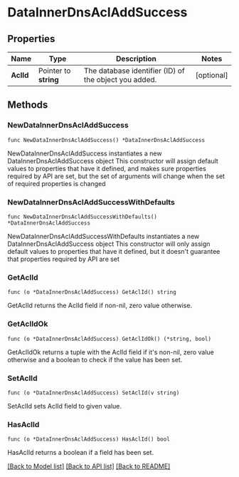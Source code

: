 # DataInnerDnsAclAddSuccess

## Properties

Name | Type | Description | Notes
------------ | ------------- | ------------- | -------------
**AclId** | Pointer to **string** | The database identifier (ID) of the object you added. | [optional] 

## Methods

### NewDataInnerDnsAclAddSuccess

`func NewDataInnerDnsAclAddSuccess() *DataInnerDnsAclAddSuccess`

NewDataInnerDnsAclAddSuccess instantiates a new DataInnerDnsAclAddSuccess object
This constructor will assign default values to properties that have it defined,
and makes sure properties required by API are set, but the set of arguments
will change when the set of required properties is changed

### NewDataInnerDnsAclAddSuccessWithDefaults

`func NewDataInnerDnsAclAddSuccessWithDefaults() *DataInnerDnsAclAddSuccess`

NewDataInnerDnsAclAddSuccessWithDefaults instantiates a new DataInnerDnsAclAddSuccess object
This constructor will only assign default values to properties that have it defined,
but it doesn't guarantee that properties required by API are set

### GetAclId

`func (o *DataInnerDnsAclAddSuccess) GetAclId() string`

GetAclId returns the AclId field if non-nil, zero value otherwise.

### GetAclIdOk

`func (o *DataInnerDnsAclAddSuccess) GetAclIdOk() (*string, bool)`

GetAclIdOk returns a tuple with the AclId field if it's non-nil, zero value otherwise
and a boolean to check if the value has been set.

### SetAclId

`func (o *DataInnerDnsAclAddSuccess) SetAclId(v string)`

SetAclId sets AclId field to given value.

### HasAclId

`func (o *DataInnerDnsAclAddSuccess) HasAclId() bool`

HasAclId returns a boolean if a field has been set.


[[Back to Model list]](../README.md#documentation-for-models) [[Back to API list]](../README.md#documentation-for-api-endpoints) [[Back to README]](../README.md)


